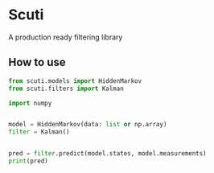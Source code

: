 # Scuti 
A production ready filtering library 


## How to use 
```python
from scuti.models import HiddenMarkov 
from scuti.filters import Kalman 

import numpy 


model = HiddenMarkov(data: list or np.array)
filter = Kalman()


pred = filter.predict(model.states, model.measurements) 
print(pred) 

```
